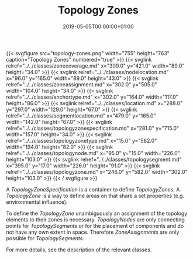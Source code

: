 ﻿---
title: Topology Zones
toc: false
type: specs
date: "2019-05-05T00:00:00+01:00"
draft: false
menu:
  vec120:
    identifier: topology-and-geometry/topology-zones    
    parent: topology-and-geometry
    weight: 1005002 

# Prev/next pager order (if `docs_section_pager` enabled in `params.toml`)
weight: 1005002
---
{{< svgfigure src="topology-zones.png" width="755" height="763" caption="Topology Zones" numbered="true" >}}
  {{< svglink relref="../../classes/zonecoverage.md" x="309.0" y="421.0" width="89.0" height="34.0" >}}
  {{< svglink relref="../../classes/nodelocation.md" x="96.0" y="165.0" width="89.0" height="43.0" >}}
  {{< svglink relref="../../classes/zoneassignment.md" x="302.0" y="505.0" width="104.0" height="34.0" >}}
  {{< svglink relref="../../classes/anchortype.md" x="302.0" y="164.0" width="117.0" height="86.0" >}}
  {{< svglink relref="../../classes/location.md" x="288.0" y="297.0" width="129.0" height="67.0" >}}
  {{< svglink relref="../../classes/segmentlocation.md" x="479.0" y="165.0" width="142.0" height="67.0" >}}
  {{< svglink relref="../../classes/topologyzonespecification.md" x="281.0" y="715.0" width="157.0" height="34.0" >}}
  {{< svglink relref="../../classes/topologyzonetype.md" x="15.0" y="582.0" width="194.0" height="82.0" >}}
  {{< svglink relref="../../classes/topologynode.md" x="95.0" y="15.0" width="226.0" height="103.0" >}}
  {{< svglink relref="../../classes/topologysegment.md" x="395.0" y="17.0" width="226.0" height="91.0" >}}
  {{< svglink relref="../../classes/topologyzone.md" x="246.0" y="582.0" width="302.0" height="103.0" >}}
{{< / svgfigure >}}
<html>   <head>     </head>   <body>     <p> A <i>TopologyZoneSpecification</i> is a container to define <i>TopologyZones.</i> A <i>TopologyZone</i> is a way to define areas on that share a set properties (e.g. environmental influence).      </p>      <p> To define the <i>TopologyZone </i>unambiguously an assignment of the topology elements to their zones is necessary. <i>TopologyNodes</i> are only connecting points for <i>TopologySegments</i> or for the placement of components and do not have any own extent in space. Therefore <i>ZoneAssignments </i>are only possible for <i>T</i><i>opologySegments</i>.      </p>      <p> For more details, see the description of the relevant classes.      </p>  </body> </html>
